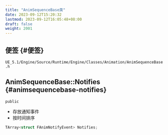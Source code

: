 ```yaml
---
title: "AnimSequenceBase类"
date: 2023-09-12T15:20:32
lastmod: 2023-09-12T16:05:48+08:00
draft: false
weight: 2001
---
```


## 便签 {#便签}

`UE_5.1/Engine/Source/Runtime/Engine/Classes/Animation/AnimSequenceBase.h` <br/>


## AnimSequenceBase::Notifies {#animsequencebase-notifies}

`public` <br/>

-   存放通知事件 <br/>
-   按时间排序 <br/>

<!--listend-->

```cpp
TArray<struct FAnimNotifyEvent> Notifies;
```

